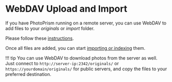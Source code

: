 # WebDAV Upload and Import #

If you have PhotoPrism running on a remote server, 
you can use WebDAV to add files to your *originals* or *import* folder.

Please follow these [instructions](../sync/webdav.md).

Once all files are added, you can start [importing or indexing](index.md) them.

<!--### Add photos via WebDAV on macOS ###
1. On your computer, open the Finder.
2. In the Finder menu click "Go" and then "Connect to Server". 

      ![Screenshot](img/webdav-1.png)

3. Enter 

    * http://servername/originals/

    or 

    * http://servername/import/

      ![Screenshot](img/webdav-2.png)

4. Click "Connect".

5. Enter your username and password. The username is photoprism. You can change your password in the [account settings](../settings/account.md).

6. Now you can move photos to the `import` or `originals` folder.

 -->

!!! tip 
    You can use WebDAV to download photos from the server as well. 
    Just connect to `http://server-ip:2342/originals/` or `https://yourdomain/originals/` for public servers,
    and copy the files to your preferred destination.

<!--### Add photos via WebDAV on Windows ###
1. Open the windows explorer (e.g. by clicking [Windows] and [E]).
2. Right click on "This Computer".
3. Select "Add Network".
4. Click "Next".
5. Enter 
   
       * http://servername/originals/
   
       or 
   
       * http://servername/import/
       
6. Enter your username and password. The username is photoprism. You can change your password in the [account settings](../settings/account.md).
7. Now the network appears in your explorer and you can start adding files.


### Add photos via WebDAV from mobile device ###
You can use WebDAV to add photos from your mobile phone or tablet as well.

1. Install an app that supports WebDAV.
2. Connect to
      
       * http://servername/originals/
   
       or 
   
       * http://servername/import/
       
3. Move or copy your files.
-->
